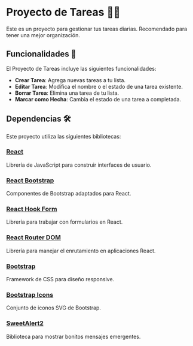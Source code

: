 # Proyecto de Tareas 📝✨
Este es un proyecto para gestionar tus tareas diarias. Recomendado para tener una mejor organización.

## Funcionalidades 🔧

El Proyecto de Tareas incluye las siguientes funcionalidades:

- **Crear Tarea**: Agrega nuevas tareas a tu lista.
- **Editar Tarea**: Modifica el nombre o el estado de una tarea existente.
- **Borrar Tarea**: Elimina una tarea de tu lista.
- **Marcar como Hecha**: Cambia el estado de una tarea a completada.

## Dependencias 🛠️

Este proyecto utiliza las siguientes bibliotecas:

### [React](https://reactjs.org/)
Librería de JavaScript para construir interfaces de usuario.

### [React Bootstrap](https://react-bootstrap.github.io/)
Componentes de Bootstrap adaptados para React.

### [React Hook Form](https://react-hook-form.com/)
Librería para trabajar con formularios en React.

### [React Router DOM](https://reactrouter.com/web/guides/quick-start)
Librería para manejar el enrutamiento en aplicaciones React.

### [Bootstrap](https://getbootstrap.com/)
Framework de CSS para diseño responsive.

### [Bootstrap Icons](https://icons.getbootstrap.com/)
Conjunto de iconos SVG de Bootstrap.

### [SweetAlert2](https://sweetalert2.github.io/)
Biblioteca para mostrar bonitos mensajes emergentes.
